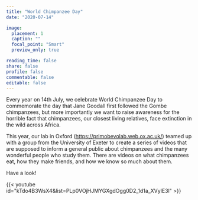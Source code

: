 ```yaml
---
title: "World Chimpanzee Day"
date: "2020-07-14"

image:
  placement: 1
  caption: ""
  focal_point: "Smart"
  preview_only: true

reading_time: false
share: false
profile: false
commentable: false
editable: false 
---
```


Every year on 14th July, we celebrate World Chimpanzee Day to commemorate the day that Jane Goodall first followed the Gombe chimpanzees, but more importantly we want to raise awareness for the horrible fact that chimpanzees, our closest living relatives, face extinction in the wild across Africa. 

This year, our lab in Oxford (https://primobevolab.web.ox.ac.uk/) teamed up with a group from the University of Exeter to create a series of videos that are supposed to inform a general public about chimpanzees and the many wonderful people who study them. There are videos on what chimpanzees eat, how they make friends, and how we know so much about them.

Have a look!

{{< youtube id="kTdo4B3WsX4&list=PLp0VOjHJMYGXgdOgg0D2_1d1a_XVylE3l" >}}
